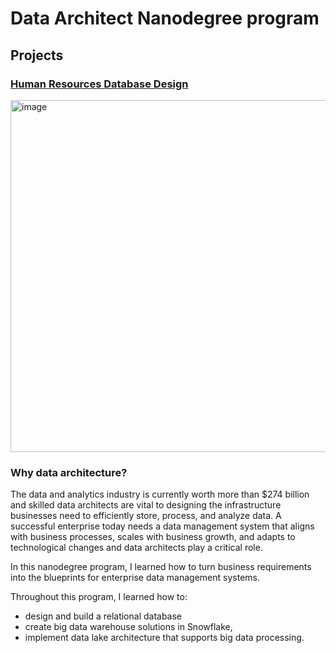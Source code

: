 # Data Architect Nanodegree program

## Projects

### [Human Resources Database Design](https://github.com/Sunday-Okey/Data-Architect-Nanodegree/tree/main/Projects/Database-Design)


<img width="563" alt="image" src="https://github.com/user-attachments/assets/aac4cf04-ec6a-4b6a-8417-8ae15471e094" />


### Why data architecture? 

The data and analytics industry is currently worth more than $274 billion and skilled data architects are vital to designing the infrastructure businesses need to efficiently store, process, and analyze data. A successful enterprise today needs a data management system that aligns with business processes, scales with business growth, and adapts to technological changes and data architects play a critical role.

In this nanodegree program, I learned how to turn business requirements into the blueprints for enterprise data management systems.

Throughout this program, I learned how to:
- design and build a relational database
- create big data warehouse solutions in Snowflake,
- implement data lake architecture that supports big data processing.


